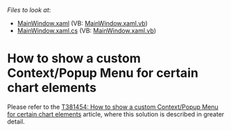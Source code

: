 <!-- default file list -->
*Files to look at*:

* [MainWindow.xaml](./CS/WpfApplication14/MainWindow.xaml) (VB: [MainWindow.xaml.vb](./VB/WpfApplication14/MainWindow.xaml.vb))
* [MainWindow.xaml.cs](./CS/WpfApplication14/MainWindow.xaml.cs) (VB: [MainWindow.xaml.vb](./VB/WpfApplication14/MainWindow.xaml.vb))
<!-- default file list end -->
# How to show a custom Context/Popup Menu for certain chart elements


<p>Please refer to the <a href="https://www.devexpress.com/Support/Center/p/T381454">T381454: How to show a custom Context/Popup Menu for certain chart elements</a> article, where this solution is described in greater detail.</p>

<br/>



